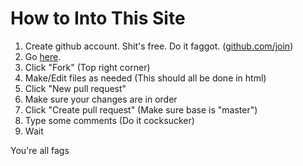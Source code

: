 # How to Into This Site
1. Create github account. Shit's free. Do it faggot. (<a href="https://github.com/join">github.com/join</a>)
2. Go <a href="https://github.com/callmeish/callmeish.github.io">here</a>.
3. Click "Fork" (Top right corner)
4. Make/Edit files as needed (This should all be done in html)
5. Click "New pull request"
6. Make sure your changes are in order
7. Click "Create pull request" (Make sure base is "master")
8. Type some comments (Do it cocksucker)
9. Wait
  
You're all fags
